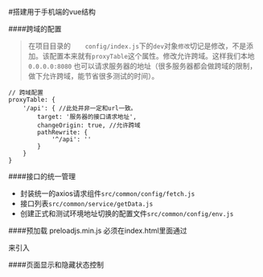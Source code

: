 #搭建用于手机端的vue结构

####跨域的配置

>在项目目录的`	config/index.js`下的`dev`对象`修改`切记是修改，不是添加。该配置本来就有`proxyTable`这个属性。修改允许跨域。这样我们本地 `0.0.0.0:8080` 也可以请求服务器的地址（很多服务器都会做跨域的限制，做下允许跨域，能节省很多测试的时间）。

```
// 跨域配置
proxyTable: {
    '/api': { //此处并非一定和url一致。
        target: '服务器的接口请求地址',
        changeOrigin: true, //允许跨域
        pathRewrite: {
            '^/api': ''
        }
    }
}
```


####接口的统一管理
* 封装统一的axios请求组件`src/common/config/fetch.js`
* 接口列表`src/common/service/getData.js`
* 创建正式和测试环境地址切换的配置文件`src/common/config/env.js`

####预加载
preloadjs.min.js 必须在index.html里面通过
<script src="./static/preloadjs.min.js"></script>
来引入

####页面显示和隐藏状态控制


